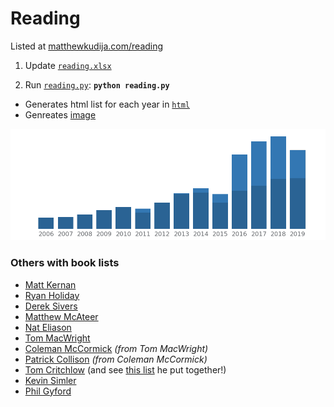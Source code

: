 # Reading

Listed at [matthewkudija.com/reading](http://matthewkudija.com/reading)

1. Update [`reading.xlsx`](reading.xlsx)

2. Run [`reading.py`](reading.py): **`python reading.py`**
* Generates html list for each year in [`html`](html)
* Genreates [image](https://github.com/mkudija/mkudija.github.io/blob/master/images/book_plot.png)

![Reading](https://github.com/mkudija/mkudija.github.io/blob/master/images/book_plot.png)


### Others with book lists
- [Matt Kernan](https://mattkernan.com/)
- [Ryan Holiday](https://ryanholiday.net/reading-list/)
- [Derek Sivers](https://sive.rs/book?sort=title)
- [Matthew McAteer](https://matthewmcateer.me/bookshelf/)
- [Nat Eliason](https://www.nateliason.com/notes)
- [Tom MacWright](https://macwright.com/reading/)
- [Coleman McCormick](https://www.colemanm.org/books/) *(from Tom MacWright)*
- [Patrick Collison](https://patrickcollison.com/bookshelf) *(from Coleman McCormick)*
- [Tom Critchlow](https://tomcritchlow.com/wiki/books/books-read/) (and see [this list](https://tomcritchlow.com/wiki/books/bookshelves/) he put together!)
- [Kevin Simler](https://meltingasphalt.com/what-im-reading/)
- [Phil Gyford](https://www.gyford.com/phil/reading/)
